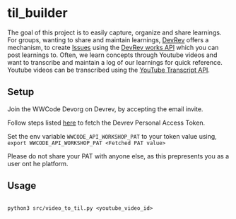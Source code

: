 # til_builder


The goal of this project is to easily capture, organize and share learnings.
For groups, wanting to share and maintain learnings, [DevRev](https://devrev.ai/)
offers a mechanism, to create [Issues](https://devrev.ai/docs/product/build) using the [DevRev works API](https://devrev.ai/docs/apis/methods#/operations/works-create) 
which you can post learnings to.
Often, we learn concepts through Youtube videos and want to transcribe and 
maintain a log of our learnings for quick reference.
Youtube videos can be transcribed using the [YouTube Transcript API](https://pypi.org/project/youtube-transcript-api/).

## Setup


Join the WWCode Devorg on Devrev, by accepting the email invite.

Follow steps listed [here](https://devrev.ai/docs/apis/auth) to fetch the
Devrev Personal Access Token.

Set the env variable `WWCODE_API_WORKSHOP_PAT` to your token value using,
`export WWCODE_API_WORKSHOP_PAT <Fetched PAT value>`

Please do not share your PAT with anyone else, as this prepresents you as a user ont he platform.


## Usage

```

python3 src/video_to_til.py <youtube_video_id>


```
